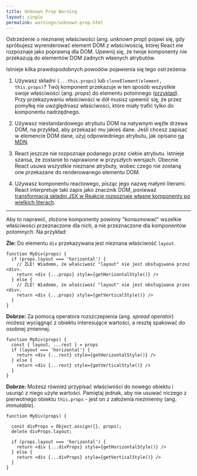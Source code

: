```yaml
---
title: Unknown Prop Warning
layout: single
permalink: warnings/unknown-prop.html
---
```

Ostrzeżenie o nieznanej właściwości (ang. *unknown prop*) pojawi się, gdy spróbujesz wyrenderować element DOM z właściwością, której React nie rozpoznaje jako poprawną dla DOM. Upewnij się, że twoje komponenty nie przekazują do elementów DOM żadnych własnych atrybutów.

Istnieje kilka prawdopodobnych powodów pojawienia się tego ostrzeżenia:

1. Używasz składni `{...this.props}` lub `cloneElement(element, this.props)`? Twój komponent przekazuje w ten sposób wszystkie swoje właściwości (ang. *props*) do elementu potomnego ([przykład](/docs/transferring-props.html)). Przy przekazywaniu właściwości w dół musisz upewnić się, że przez pomyłkę nie uwzględniasz właściwości, które miały trafić tylko do komponentu nadrzędnego.

2. Używasz niestandardowego atrybutu DOM na natywnym węźle drzewa DOM, na przykład, aby przekazać mu jakieś dane. Jeśli chcesz zapisać w elemencie DOM dane, użyj odpowiedniego atrybutu, jak opisano [na MDN](https://developer.mozilla.org/pl/docs/Learn/HTML/Howto/Use_data_attributes).

3. React jeszcze nie rozpoznaje podanego przez ciebie atrybutu. Istnieje szansa, że zostanie to naprawione w przyszłych wersjach. Obecnie React usuwa wszystkie nieznane atrybuty, wobec czego nie zostaną one przekazane do renderowanego elementu DOM.

4. Używasz komponentu reactowego, pisząc jego nazwę małymi literami. React interpretuje taki zapis jako znacznik DOM, ponieważ [transformacja składni JSX w Reakcie rozpoznaje własne komponenty po wielkich literach](/docs/jsx-in-depth.html#user-defined-components-must-be-capitalized).

---

Aby to naprawić, złożone komponenty powinny "konsumować" wszelkie właściwości przeznaczone dla nich, a nie przeznaczone dla komponentów potomnych. Na przykład:

**Źle:** Do elementu `div` przekazywana jest nieznana właściwość `layout`.

```js{4,7}
function MyDiv(props) {
  if (props.layout === 'horizontal') {
    // ŹLE! Wiadomo, że właściwość "layout" nie jest obsługiwana przez <div>.
    return <div {...props} style={getHorizontalStyle()} />
  } else {
    // ŹLE! Wiadomo, że właściwość "layout" nie jest obsługiwana przez <div>.
    return <div {...props} style={getVerticalStyle()} />
  }
}
```

**Dobrze:** Za pomocą operatora rozszczepienia (ang. *spread operator*) możesz wyciągnąć z obiektu interesujące wartości, a resztę spakować do osobnej zmiennej.

```js{2}
function MyDiv(props) {
  const { layout, ...rest } = props
  if (layout === 'horizontal') {
    return <div {...rest} style={getHorizontalStyle()} />
  } else {
    return <div {...rest} style={getVerticalStyle()} />
  }
}
```

**Dobrze:** Możesz również przypisać właściwości do nowego obiektu i usunąć z niego użyte wartości. Pamiętaj jednak, aby nie usuwać niczego z pierwotnego obiektu `this.props` - jest on z założenia niezmienny (ang. *immutable*).

```js{3,4}
function MyDiv(props) {

  const divProps = Object.assign({}, props);
  delete divProps.layout;

  if (props.layout === 'horizontal') {
    return <div {...divProps} style={getHorizontalStyle()} />
  } else {
    return <div {...divProps} style={getVerticalStyle()} />
  }
}
```
